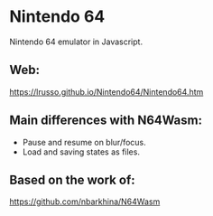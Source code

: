 # Nintendo 64

Nintendo 64 emulator in Javascript.


## Web:

https://lrusso.github.io/Nintendo64/Nintendo64.htm

## Main differences with N64Wasm:

* Pause and resume on blur/focus.
* Load and saving states as files.

## Based on the work of:

https://github.com/nbarkhina/N64Wasm
